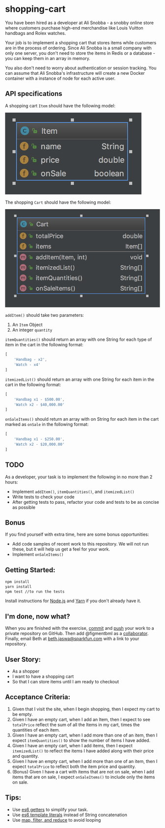 # shopping-cart

You have been hired as a developer at Ali Snobba - a snobby online store where customers purchase high-end merchandise like Louis Vuitton handbags and Rolex watches.

Your job is to implement a shopping cart that stores items while customers are in the process of ordering. Since Ali Snobba is a small company with only one server, you don't need to store the items in Redis or a database - you can keep them in an array in memory.

You also don't need to worry about authentication or session tracking. You can assume that Ali Snobba's infrastructure will create a new Docker container with a instance of node for each active user.

## API specifications

A shopping cart `Item` should have the following model:

![Item](./img/Item.png)

The shopping `Cart` should have the following model:

![Cart](./img/Cart.png)

`addItem()` should take two parameters:

1. An `Item` Object
1. An integer `quantity`

`itemQuantities()` should return an array with one String for each type of item in the cart in the following format:

```JavaScript
[
    'Handbag - x2',
    'Watch - x4'
]
```

`itemizedList()` should return an array with one String for each item in the cart in the following format:

```JavaScript
[
    'Handbag x1 - $500.00',
    'Watch x2 - $40,000.00'
]
```

`onSaleItems()` should return an array with on String for each item in the cart marked as `onSale` in the following format:

```JavaScript
[
    'Handbag x1 - $250.00',
    'Watch x2 - $20,000.00'
]
```

## TODO

As a developer, your task is to implement the following in no more than 2 hours:

- Implement `addItem()`, `itemQuantities()`, and `itemizedList()`
- Write tests to check your code
- After getting tests to pass, refactor your code and tests to be as concise as possible

## Bonus
If you find yourself with extra time, here are some bonus opportunities:

- Add code samples of recent work to this repository.  We will not run these, but it will help us get a feel for your work.
- Implement `onSaleItems()`

## Getting Started:
```
npm install
yarn install
npm test //to run the tests
```

Install instructions for [Node.js](https://nodejs.org/en/download/package-manager/) and [Yarn](https://yarnpkg.com/lang/en/docs/install/#debian-stable) if you don't already have it.

## I'm done, now what?
When you are finished with the exercise, [commit](https://www.atlassian.com/git/tutorials/saving-changes) and [push](https://www.atlassian.com/git/tutorials/syncing#git-push) your work to a private repository on GitHub.  Then add @figmentbml as a [collaborator](https://help.github.com/en/articles/inviting-collaborators-to-a-personal-repository).  Finally, email Beth at beth.jaswa@sparkfun.com with a link to your repository.

## User Story:

- As a shopper
- I want to have a shopping cart
- So that I can store items until I am ready to checkout

## Acceptance Criteria:

1. Given that I visit the site, when I begin shopping, then I expect my cart to be empty.
1. Given I have an empty cart, when I add an Item, then I expect to see `totalPrice` reflect the sum of all the Items in my cart, times the quantities of each item.
1. Given I have an empty cart, when I add more than one of an item, then I expect `itemQuantities()` to show the number of items I have added.
1. Given I have an empty cart, when I add items, then I expect `itemizedList()` to reflect the items I have added along with their price and quantity.
1. Given I have an empty cart, when I add more than one of an item, then I expect `totalPrice` to reflect both the item price and quantity.
1. (Bonus) Given I have a cart with items that are not on sale, when I add items that are on sale, I expect `onSaleItems()` to include only the items on sale.

## Tips:

- Use [es6 getters](https://developer.mozilla.org/en-US/docs/Web/JavaScript/Reference/Functions/get) to simplify your task.
- Use [es6 template literals](https://developer.mozilla.org/en-US/docs/Web/JavaScript/Reference/Template_literals) instead of String concatenation
- Use [map, filter, and reduce](https://danmartensen.svbtle.com/javascripts-map-reduce-and-filter) to avoid looping
